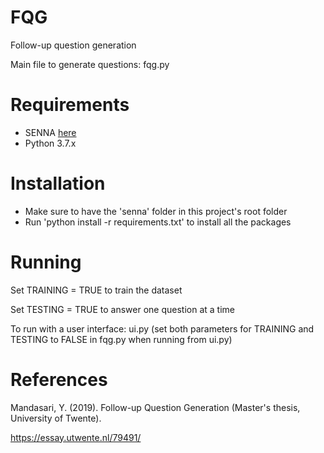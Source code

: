 # FQG
Follow-up question generation

Main file to generate questions: fqg.py

# Requirements
- SENNA [here](https://ronan.collobert.com/senna/)
- Python 3.7.x

# Installation
- Make sure to have the 'senna' folder in this project's root folder
- Run 'python install -r requirements.txt' to install all the packages

# Running
Set TRAINING = TRUE to train the dataset

Set TESTING = TRUE to answer one question at a time

To run with a user interface: ui.py (set both parameters for TRAINING and TESTING to FALSE in fqg.py when running from ui.py)

# References
Mandasari, Y. (2019). Follow-up Question Generation (Master's thesis, University of Twente).

https://essay.utwente.nl/79491/
